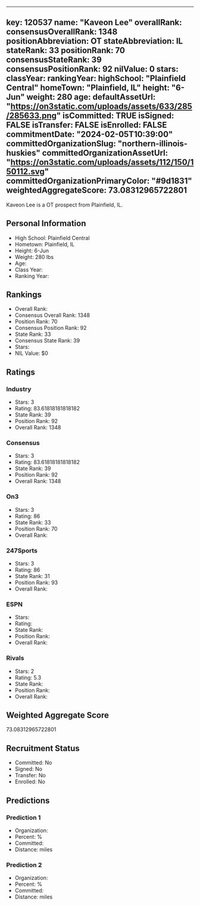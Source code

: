 ---
  key: 120537
  name: "Kaveon Lee"
  overallRank: 
  consensusOverallRank: 1348
  positionAbbreviation: OT
  stateAbbreviation: IL
  stateRank: 33
  positionRank: 70
  consensusStateRank: 39
  consensusPositionRank: 92
  nilValue: 0
  stars: 
  classYear: 
  rankingYear: 
  highSchool: "Plainfield Central"
  homeTown: "Plainfield, IL"
  height: "6-Jun"
  weight: 280
  age: 
  defaultAssetUrl: "https://on3static.com/uploads/assets/633/285/285633.png"
  isCommitted: TRUE
  isSigned: FALSE
  isTransfer: FALSE
  isEnrolled: FALSE
  commitmentDate: "2024-02-05T10:39:00"
  committedOrganizationSlug: "northern-illinois-huskies"
  committedOrganizationAssetUrl: "https://on3static.com/uploads/assets/112/150/150112.svg"
  committedOrganizationPrimaryColor: "#9d1831"
  weightedAggregateScore: 73.08312965722801
  ---
  
  Kaveon Lee is a OT prospect from Plainfield, IL.
  
  ## Personal Information
  - High School: Plainfield Central
  - Hometown: Plainfield, IL
  - Height: 6-Jun
  - Weight: 280 lbs
  - Age: 
  - Class Year: 
  - Ranking Year: 
  
  ## Rankings
  - Overall Rank: 
  - Consensus Overall Rank: 1348
  - Position Rank: 70
  - Consensus Position Rank: 92
  - State Rank: 33
  - Consensus State Rank: 39
  - Stars: 
  - NIL Value: $0
  
  ## Ratings
  
  ### Industry
  - Stars: 3
  - Rating: 83.61818181818182
  - State Rank: 39
  - Position Rank: 92
  - Overall Rank: 1348
  
  ### Consensus
  - Stars: 3
  - Rating: 83.61818181818182
  - State Rank: 39
  - Position Rank: 92
  - Overall Rank: 1348
  
  ### On3
  - Stars: 3
  - Rating: 86
  - State Rank: 33
  - Position Rank: 70
  - Overall Rank: 
  
  ### 247Sports
  - Stars: 3
  - Rating: 86
  - State Rank: 31
  - Position Rank: 93
  - Overall Rank: 
  
  ### ESPN
  - Stars: 
  - Rating: 
  - State Rank: 
  - Position Rank: 
  - Overall Rank: 
  
  ### Rivals
  - Stars: 2
  - Rating: 5.3
  - State Rank: 
  - Position Rank: 
  - Overall Rank: 
  
  ## Weighted Aggregate Score
  73.08312965722801
  
  ## Recruitment Status
  - Committed: No
  - Signed: No
  - Transfer: No
  - Enrolled: No
  
  
  
  ## Predictions
  
  ### Prediction 1
  - Organization: 
  - Percent: %
  - Committed: 
  - Distance:  miles
  
  ### Prediction 2
  - Organization: 
  - Percent: %
  - Committed: 
  - Distance:  miles
  